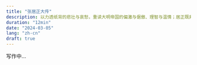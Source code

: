 ```yaml
---
title: "张居正大传"
description: 以力透纸背的悲壮与哀愁，重读大明帝国的偏激与倨傲、理智与温情；居正既非伊周，亦非温莽。他固然不是禽兽，但是他也并不志在圣人。他只是张居正，一个受时代代陶镕，而同时又想陶镕时代底人物。
duration: "12min"
date: "2024-03-05"
lang: "zh-cn"
draft: true
---
```


写作中...
